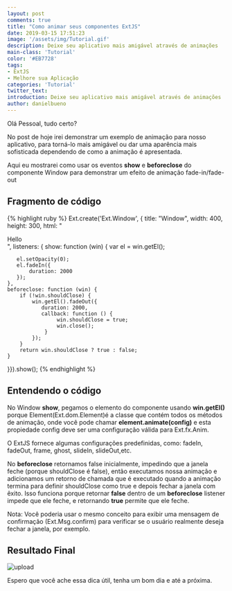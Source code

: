 ```yaml
---
layout: post
comments: true
title: "Como animar seus componentes ExtJS"
date: 2019-03-15 17:51:23
image: '/assets/img/Tutorial.gif'
description: Deixe seu aplicativo mais amigável através de animações
main-class: 'Tutorial'
color: '#EB7728'
tags:
- ExtJS
- Melhore sua Aplicação
categories: 'Tutorial'
twitter_text:
introduction: Deixe seu aplicativo mais amigável através de animações
author: danielbueno
--- 
```


Olá Pessoal, tudo certo?

No post de hoje irei demonstrar um exemplo de animação para nosso aplicativo, para torná-lo mais amigável ou dar uma aparência mais sofisticada dependendo de como a animação é apresentada.

Aqui eu mostrarei como usar os eventos **show** e **beforeclose** do componente Window para demonstrar um efeito de animação fade-in/fade-out

## Fragmento de código

{% highlight ruby %}
Ext.create('Ext.Window', {
  title: "Window",
  width: 400,
  height: 300,
  html: "<div id='example'>Hello</div> ",
  listeners: {
    show: function (win) {
       var el = win.getEl();
 
       el.setOpacity(0);
       el.fadeIn({
           duration: 2000
       });
    },
    beforeclose: function (win) {
        if (!win.shouldClose) {
            win.getEl().fadeOut({
               duration: 2000, 
               callback: function () {
                    win.shouldClose = true;
                    win.close();
                }
            });
        }
        return win.shouldClose ? true : false;
    }
}}).show();
{% endhighlight %}

## Entendendo o código

No Window **show**, pegamos o elemento do componente usando **win.getEI()** porque Element(Ext.dom.Element)é a classe que contém todos os métodos de animação, onde você pode chamar **element.animate(config)** e esta propiedade  config deve ser uma configuração válida para Ext.fx.Anim.

O ExtJS fornece algumas configurações predefinidas, como: fadeIn, fadeOut, frame, ghost, slideIn, slideOut,etc.

No **beforeclose** retornamos false inicialmente, impedindo que a janela feche (porque shouldClose é false), então executamos nossa animação e adicionamos um retorno de chamada que é executado quando a animação termina para definir shouldClose como true e depois fechar a janela com êxito. 
Isso funciona porque retornar **false** dentro de um **beforeclose** listener impede que ele feche, e retornando **true** permite que ele feche.

Nota: Você poderia usar o mesmo conceito para exibir uma mensagem de confirmação (Ext.Msg.confirm) para verificar se o usuário realmente deseja fechar a janela, por exemplo.

## Resultado Final 

<img src="https://res.cloudinary.com/dkwsuycgn/image/upload/c_scale,w_483/v1564424151/image1_yvo4ei.png" title="resultado final themer" alt="upload" class="responsive1">


Espero que você ache essa dica útil, tenha um bom dia e até a próxima.
